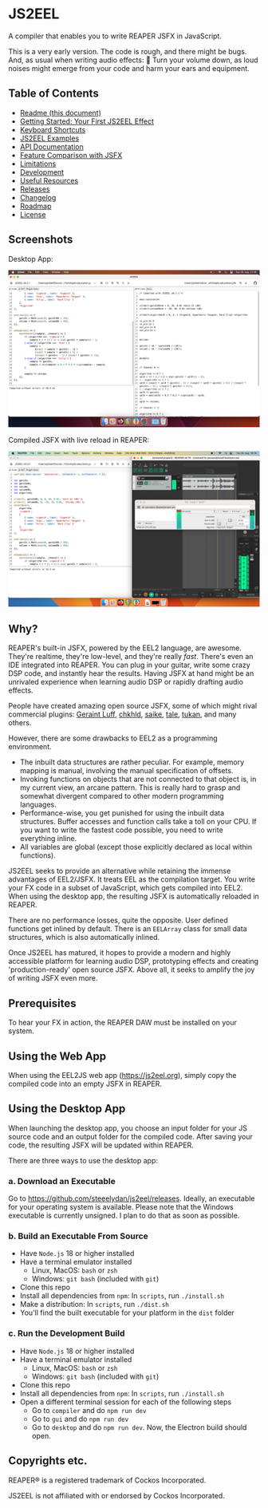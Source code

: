 # JS2EEL

A compiler that enables you to write REAPER JSFX in JavaScript.

This is a very early version. The code is rough, and there might be bugs. And, as usual when writing audio effects: 📢 Turn your volume down, as loud noises might emerge from your code and harm your ears and equipment.

## Table of Contents

-   [Readme (this document)](./README.md)
-   [Getting Started: Your First JS2EEL Effect](./docs/getting-started.md)
-   [Keyboard Shortcuts](./docs/shortcuts.md)
-   [JS2EEL Examples](./examples)
-   [API Documentation](./docs/api-documentation.md)
-   [Feature Comparison with JSFX](./docs/feature-comparison.md)
-   [Limitations](./docs/limitations.md)
-   [Development](./docs/development.md)
-   [Useful Resources](./docs/useful-resources.md)
-   [Releases](https://github.com/steeelydan/js2eel/releases)
-   [Changelog](./docs/changelog.md)
-   [Roadmap](./docs/roadmap.md)
-   [License](./LICENSE)

## Screenshots

Desktop App:

<img src="./media/screenshot_desktop_1.png">

Compiled JSFX with live reload in REAPER:

<img src="./media/screenshot_desktop_3.png">

## Why?

REAPER's built-in JSFX, powered by the EEL2 language, are awesome. They're realtime, they're low-level, and they're really _fast_. There's even an IDE integrated into REAPER. You can plug in your guitar, write some crazy DSP code, and instantly hear the results. Having JSFX at hand might be an unrivaled experience when learning audio DSP or rapidly drafting audio effects.

People have created amazing open source JSFX, some of which might rival commercial plugins: [Geraint Luff](https://geraintluff.github.io/jsfx/), [chkhld](https://github.com/chkhld/jsfx), [saike](https://github.com/JoepVanlier/JSFX), [tale](https://www.taletn.com/reaper/mono_synth/), [tukan](https://github.com/TukanStudios/TUKAN_STUDIOS_PLUGINS), and many others.

However, there are some drawbacks to EEL2 as a programming environment.

-   The inbuilt data structures are rather peculiar. For example, memory mapping is manual, involving the manual specification of offsets.
-   Invoking functions on objects that are not connected to that object is, in my current view, an arcane pattern. This is really hard to grasp and somewhat divergent compared to other modern programming languages.
-   Performance-wise, you get punished for using the inbuilt data structures. Buffer accesses and function calls take a toll on your CPU. If you want to write the fastest code possible, you need to write everything inline.
-   All variables are global (except those explicitly declared as local within functions).

JS2EEL seeks to provide an alternative while retaining the immense advantages of EEL2/JSFX. It treats EEL as the compilation target. You write your FX code in a subset of JavaScript, which gets compiled into EEL2. When using the desktop app, the resulting JSFX is automatically reloaded in REAPER.

There are no performance losses, quite the opposite. User defined functions get inlined by default. There is an `EELArray` class for small data structures, which is also automatically inlined.

Once JS2EEL has matured, it hopes to provide a modern and highly accessible platform for learning audio DSP, prototyping effects and creating 'production-ready' open source JSFX. Above all, it seeks to amplify the joy of writing JSFX even more.

## Prerequisites

To hear your FX in action, the REAPER DAW must be installed on your system.

## Using the Web App

When using the EEL2JS web app (https://js2eel.org), simply copy the compiled code into an empty JSFX in REAPER.

## Using the Desktop App

When launching the desktop app, you choose an input folder for your JS source code and an output folder for the compiled code. After saving your code, the resulting JSFX will be updated within REAPER.

There are three ways to use the desktop app:

### a. Download an Executable

Go to https://github.com/steeelydan/js2eel/releases. Ideally, an executable for your operating system is available. Please note that the Windows executable is currently unsigned. I plan to do that as soon as possible.

### b. Build an Executable From Source

-   Have `Node.js` 18 or higher installed
-   Have a terminal emulator installed
    -   Linux, MacOS: `bash` or `zsh`
    -   Windows: `git bash` (included with `git`)
-   Clone this repo
-   Install all dependencies from `npm`: In `scripts`, run `./install.sh`
-   Make a distribution: In `scripts`, run `./dist.sh`
-   You'll find the built executable for your platform in the `dist` folder

### c. Run the Development Build

-   Have `Node.js` 18 or higher installed
-   Have a terminal emulator installed
    -   Linux, MacOS: `bash` or `zsh`
    -   Windows: `git bash` (included with `git`)
-   Clone this repo
-   Install all dependencies from `npm`: In `scripts`, run `./install.sh`
-   Open a different terminal session for each of the following steps
    -   Go to `compiler` and do `npm run dev`
    -   Go to `gui` and do `npm run dev`
    -   Go to `desktop` and do `npm run dev`. Now, the Electron build should open.

## Copyrights etc.

REAPER® is a registered trademark of Cockos Incorporated.

JS2EEL is not affiliated with or endorsed by Cockos Incorporated.
